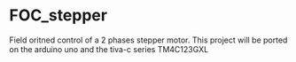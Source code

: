 # FOC_stepper
Field oritned control of a 2 phases stepper motor.
This project will be ported on the arduino uno and the tiva-c series TM4C123GXL

